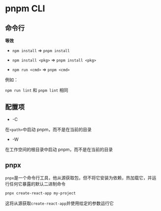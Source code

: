 # pnpm CLI

## 命令行

**等效**

- `npm install` => `pnpm install`

- `npm install <pkg>` => `pnpm install <pkg>`

- `npm run <cmd>` => `pnpm <cmd>`

例如：

`npm run lint` 和 `pnpm lint` 相同

## 配置项

- -C <path>

在`<path>`中启动 pnpm，而不是在当前的目录

- -W

在工作空间的根目录中启动 pnpm，而不是在当前的目录

## pnpx

`pnpx`是一个命令行工具，他从源获取包，但不将它安装为依赖，热加载它，并运行任何它暴露的默认二进制命令

```bash
pnpx create-react-app my-project
```

这将从源获取`create-react-app`并使用给定的参数运行它
